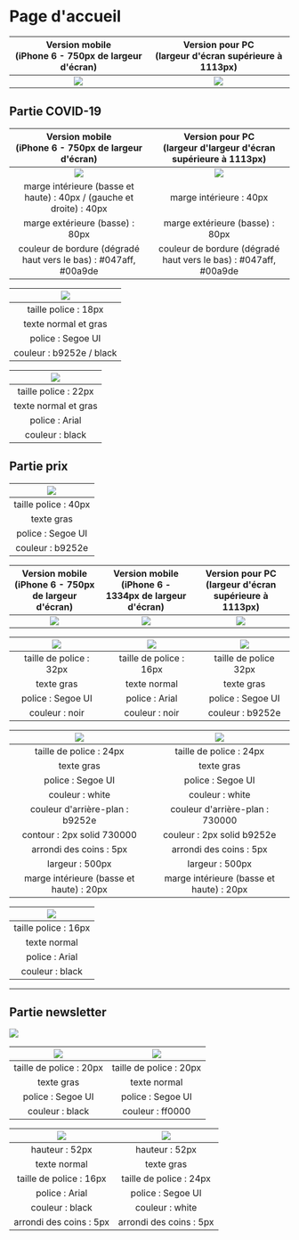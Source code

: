 # Page d'accueil

| Version mobile <br />(iPhone 6 - 750px de largeur d'écran) | Version pour PC <br />(largeur d'écran supérieure à 1113px) |
| :--------------------------------------------------------: | :---------------------------------------------------------: |
|       ![](./_sources/images/mini/mobile-accueil.jpg)       |         ![](./_sources/images/mini/pc-accueil.jpg)          |

## Partie COVID-19

|      Version mobile <br />(iPhone 6 - 750px de largeur d'écran)      | Version pour PC <br />(largeur d'largeur d'écran supérieure à 1113px) |
| :------------------------------------------------------------------: | :-------------------------------------------------------------------: |
|         ![](./_sources/images/mise-en-page/mobile-covid.jpg)         |           ![](./_sources/images/mise-en-page/pc-covid.jpg)            |
| marge intérieure (basse et haute) : 40px / (gauche et droite) : 40px |                        marge intérieure : 40px                        |
|                   marge extérieure (basse) : 80px                    |                    marge extérieure (basse) : 80px                    |
|   couleur de bordure (dégradé haut vers le bas) : #047aff, #00a9de   |   couleur de bordure (dégradé haut vers le bas) : #047aff, #00a9de    |

| ![](./_sources/images/mise-en-page/covid-description.jpg) |
| :-------------------------------------------------------: |
|                   taille police : 18px                    |
|                   texte normal et gras                    |
|                     police : Segoe UI                     |
|                 couleur : b9252e / black                  |

| ![](./_sources/images/mise-en-page/covid-liste.jpg) |
| :-------------------------------------------------: |
|                taille police : 22px                 |
|                texte normal et gras                 |
|                   police : Arial                    |
|                   couleur : black                   |

## Partie prix

| ![](./_sources/images/mise-en-page/titre-carte.jpg) |
| :-------------------------------------------------: |
|                taille police : 40px                 |
|                     texte gras                      |
|                  police : Segoe UI                  |
|                  couleur : b9252e                   |

| Version mobile <br />(iPhone 6 - 750px de largeur d'écran) | Version mobile <br />(iPhone 6 - 1334px de largeur d'écran) <br> | Version pour PC <br />(largeur d'écran supérieure à 1113px) |
| :--------------------------------------------------------: | :--------------------------------------------------------------: | :---------------------------------------------------------: |
|    ![](./_sources/images/mise-en-page/mobile-prix.jpg)     |  ![](./_sources/images/mise-en-page/mobile-prix-paysage-2.jpg)   |   ![](./_sources/images/mise-en-page/pc-accueil-prix.jpg)   |

| ![](./_sources/images/mise-en-page/muffin-banane.jpg) | ![](./_sources/images/mise-en-page/description.jpg) | ![](./_sources/images/mise-en-page/prix.jpg) |
| :---------------------------------------------------: | :-------------------------------------------------: | :------------------------------------------: |
|                taille de police : 32px                |               taille de police : 16px               |            taille de police 32px             |
|                      texte gras                       |                    texte normal                     |                  texte gras                  |
|                   police : Segoe UI                   |                   police : Arial                    |              police : Segoe UI               |
|                    couleur : noir                     |                   couleur : noir                    |               couleur : b9252e               |

| ![](./_sources/images/mise-en-page/btn-carte-complete.jpg) | ![](./_sources/images/mise-en-page/btn-carte-complete-hover.jpg) |
| :--------------------------------------------------------: | :--------------------------------------------------------------: |
|                  taille de police : 24px                   |                     taille de police : 24px                      |
|                         texte gras                         |                            texte gras                            |
|                     police : Segoe UI                      |                        police : Segoe UI                         |
|                      couleur : white                       |                         couleur : white                          |
|              couleur d'arrière-plan : b9252e               |                 couleur d'arrière-plan : 730000                  |
|                 contour : 2px solid 730000                 |                    couleur : 2px solid b9252e                    |
|                  arrondi des coins : 5px                   |                     arrondi des coins : 5px                      |
|                      largeur : 500px                       |                         largeur : 500px                          |
|          marge intérieure (basse et haute) : 20px          |             marge intérieure (basse et haute) : 20px             |

| ![](./_sources/images/mise-en-page/texte-newsletter.jpg) |
| :------------------------------------------------------: |
|                   taille police : 16px                   |
|                       texte normal                       |
|                      police : Arial                      |
|                     couleur : black                      |

---

## Partie newsletter

![](./_sources/images/mise-en-page/inscription-newsletter.jpg)

| ![](./_sources/images/mise-en-page/adresse-email.jpg) | ![](./_sources/images/mise-en-page/champ-requis.jpg) |
| :---------------------------------------------------: | :--------------------------------------------------: |
|                taille de police : 20px                |               taille de police : 20px                |
|                      texte gras                       |                     texte normal                     |
|                   police : Segoe UI                   |                  police : Segoe UI                   |
|                    couleur : black                    |                   couleur : ff0000                   |

| ![](./_sources/images/mise-en-page/champ-adresse-email.jpg) | ![](./_sources/images/mise-en-page/btn-subscribe.jpg) |
| :---------------------------------------------------------: | :---------------------------------------------------: |
|                       hauteur : 52px                        |                    hauteur : 52px                     |
|                        texte normal                         |                      texte gras                       |
|                   taille de police : 16px                   |                taille de police : 24px                |
|                       police : Arial                        |                   police : Segoe UI                   |
|                       couleur : black                       |                    couleur : white                    |
|                   arrondi des coins : 5px                   |                arrondi des coins : 5px                |
